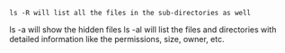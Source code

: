     ls -R will list all the files in the sub-directories as well
ls -a will show the hidden files
ls -al will list the files and directories with detailed information like the permissions, size, owner, etc.